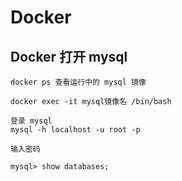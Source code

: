 # Docker

## Docker 打开 mysql

```
docker ps 查看运行中的 mysql 镜像

docker exec -it mysql镜像名 /bin/bash

登录 mysql
mysql -h localhost -u root -p

输入密码

mysql> show databases;
```
